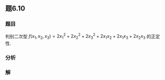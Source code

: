 ## 题6.10
### 题目
判别二次型 $f( {{x}_{1},{x}_{2},{x}_{3}})  = 2{x}_{1}^{2} + 2{x}_{2}^{2} + 2{x}_{3}^{2} + 2{x}_{1}{x}_{2} + 2{x}_{1}{x}_{3} + 2{x}_{2}{x}_{3}$ 的正定性.
### 分析

### 解